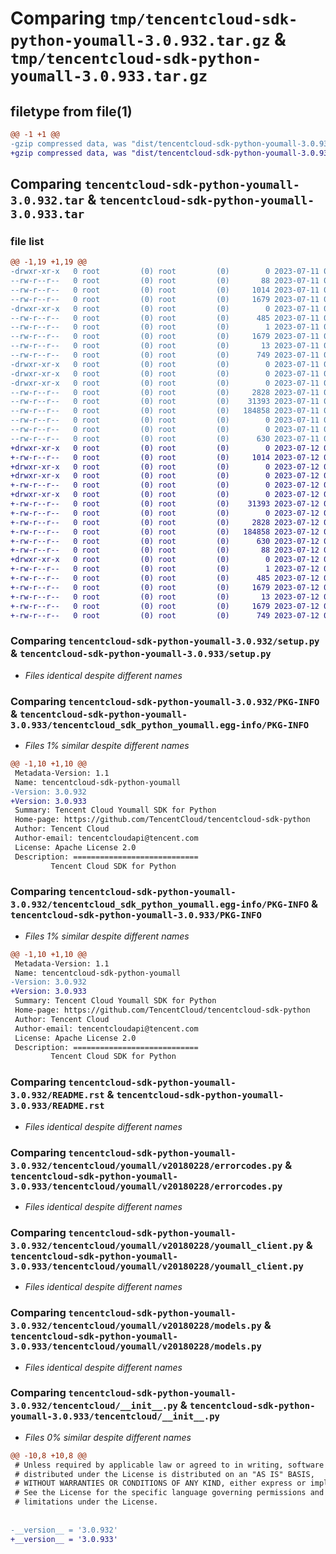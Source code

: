 # Comparing `tmp/tencentcloud-sdk-python-youmall-3.0.932.tar.gz` & `tmp/tencentcloud-sdk-python-youmall-3.0.933.tar.gz`

## filetype from file(1)

```diff
@@ -1 +1 @@
-gzip compressed data, was "dist/tencentcloud-sdk-python-youmall-3.0.932.tar", last modified: Tue Jul 11 01:08:13 2023, max compression
+gzip compressed data, was "dist/tencentcloud-sdk-python-youmall-3.0.933.tar", last modified: Wed Jul 12 00:46:33 2023, max compression
```

## Comparing `tencentcloud-sdk-python-youmall-3.0.932.tar` & `tencentcloud-sdk-python-youmall-3.0.933.tar`

### file list

```diff
@@ -1,19 +1,19 @@
-drwxr-xr-x   0 root         (0) root         (0)        0 2023-07-11 01:08:13.000000 tencentcloud-sdk-python-youmall-3.0.932/
--rw-r--r--   0 root         (0) root         (0)       88 2023-07-11 01:08:13.000000 tencentcloud-sdk-python-youmall-3.0.932/setup.cfg
--rw-r--r--   0 root         (0) root         (0)     1014 2023-07-11 01:08:13.000000 tencentcloud-sdk-python-youmall-3.0.932/setup.py
--rw-r--r--   0 root         (0) root         (0)     1679 2023-07-11 01:08:13.000000 tencentcloud-sdk-python-youmall-3.0.932/PKG-INFO
-drwxr-xr-x   0 root         (0) root         (0)        0 2023-07-11 01:08:13.000000 tencentcloud-sdk-python-youmall-3.0.932/tencentcloud_sdk_python_youmall.egg-info/
--rw-r--r--   0 root         (0) root         (0)      485 2023-07-11 01:08:13.000000 tencentcloud-sdk-python-youmall-3.0.932/tencentcloud_sdk_python_youmall.egg-info/SOURCES.txt
--rw-r--r--   0 root         (0) root         (0)        1 2023-07-11 01:08:13.000000 tencentcloud-sdk-python-youmall-3.0.932/tencentcloud_sdk_python_youmall.egg-info/dependency_links.txt
--rw-r--r--   0 root         (0) root         (0)     1679 2023-07-11 01:08:13.000000 tencentcloud-sdk-python-youmall-3.0.932/tencentcloud_sdk_python_youmall.egg-info/PKG-INFO
--rw-r--r--   0 root         (0) root         (0)       13 2023-07-11 01:08:13.000000 tencentcloud-sdk-python-youmall-3.0.932/tencentcloud_sdk_python_youmall.egg-info/top_level.txt
--rw-r--r--   0 root         (0) root         (0)      749 2023-07-11 01:08:13.000000 tencentcloud-sdk-python-youmall-3.0.932/README.rst
-drwxr-xr-x   0 root         (0) root         (0)        0 2023-07-11 01:08:13.000000 tencentcloud-sdk-python-youmall-3.0.932/tencentcloud/
-drwxr-xr-x   0 root         (0) root         (0)        0 2023-07-11 01:08:13.000000 tencentcloud-sdk-python-youmall-3.0.932/tencentcloud/youmall/
-drwxr-xr-x   0 root         (0) root         (0)        0 2023-07-11 01:08:13.000000 tencentcloud-sdk-python-youmall-3.0.932/tencentcloud/youmall/v20180228/
--rw-r--r--   0 root         (0) root         (0)     2828 2023-07-11 01:08:13.000000 tencentcloud-sdk-python-youmall-3.0.932/tencentcloud/youmall/v20180228/errorcodes.py
--rw-r--r--   0 root         (0) root         (0)    31393 2023-07-11 01:08:13.000000 tencentcloud-sdk-python-youmall-3.0.932/tencentcloud/youmall/v20180228/youmall_client.py
--rw-r--r--   0 root         (0) root         (0)   184858 2023-07-11 01:08:13.000000 tencentcloud-sdk-python-youmall-3.0.932/tencentcloud/youmall/v20180228/models.py
--rw-r--r--   0 root         (0) root         (0)        0 2023-07-11 01:08:13.000000 tencentcloud-sdk-python-youmall-3.0.932/tencentcloud/youmall/v20180228/__init__.py
--rw-r--r--   0 root         (0) root         (0)        0 2023-07-11 01:08:13.000000 tencentcloud-sdk-python-youmall-3.0.932/tencentcloud/youmall/__init__.py
--rw-r--r--   0 root         (0) root         (0)      630 2023-07-11 01:08:13.000000 tencentcloud-sdk-python-youmall-3.0.932/tencentcloud/__init__.py
+drwxr-xr-x   0 root         (0) root         (0)        0 2023-07-12 00:46:33.000000 tencentcloud-sdk-python-youmall-3.0.933/
+-rw-r--r--   0 root         (0) root         (0)     1014 2023-07-12 00:46:33.000000 tencentcloud-sdk-python-youmall-3.0.933/setup.py
+drwxr-xr-x   0 root         (0) root         (0)        0 2023-07-12 00:46:33.000000 tencentcloud-sdk-python-youmall-3.0.933/tencentcloud/
+drwxr-xr-x   0 root         (0) root         (0)        0 2023-07-12 00:46:33.000000 tencentcloud-sdk-python-youmall-3.0.933/tencentcloud/youmall/
+-rw-r--r--   0 root         (0) root         (0)        0 2023-07-12 00:46:33.000000 tencentcloud-sdk-python-youmall-3.0.933/tencentcloud/youmall/__init__.py
+drwxr-xr-x   0 root         (0) root         (0)        0 2023-07-12 00:46:33.000000 tencentcloud-sdk-python-youmall-3.0.933/tencentcloud/youmall/v20180228/
+-rw-r--r--   0 root         (0) root         (0)    31393 2023-07-12 00:46:33.000000 tencentcloud-sdk-python-youmall-3.0.933/tencentcloud/youmall/v20180228/youmall_client.py
+-rw-r--r--   0 root         (0) root         (0)        0 2023-07-12 00:46:33.000000 tencentcloud-sdk-python-youmall-3.0.933/tencentcloud/youmall/v20180228/__init__.py
+-rw-r--r--   0 root         (0) root         (0)     2828 2023-07-12 00:46:33.000000 tencentcloud-sdk-python-youmall-3.0.933/tencentcloud/youmall/v20180228/errorcodes.py
+-rw-r--r--   0 root         (0) root         (0)   184858 2023-07-12 00:46:33.000000 tencentcloud-sdk-python-youmall-3.0.933/tencentcloud/youmall/v20180228/models.py
+-rw-r--r--   0 root         (0) root         (0)      630 2023-07-12 00:46:33.000000 tencentcloud-sdk-python-youmall-3.0.933/tencentcloud/__init__.py
+-rw-r--r--   0 root         (0) root         (0)       88 2023-07-12 00:46:33.000000 tencentcloud-sdk-python-youmall-3.0.933/setup.cfg
+drwxr-xr-x   0 root         (0) root         (0)        0 2023-07-12 00:46:33.000000 tencentcloud-sdk-python-youmall-3.0.933/tencentcloud_sdk_python_youmall.egg-info/
+-rw-r--r--   0 root         (0) root         (0)        1 2023-07-12 00:46:33.000000 tencentcloud-sdk-python-youmall-3.0.933/tencentcloud_sdk_python_youmall.egg-info/dependency_links.txt
+-rw-r--r--   0 root         (0) root         (0)      485 2023-07-12 00:46:33.000000 tencentcloud-sdk-python-youmall-3.0.933/tencentcloud_sdk_python_youmall.egg-info/SOURCES.txt
+-rw-r--r--   0 root         (0) root         (0)     1679 2023-07-12 00:46:33.000000 tencentcloud-sdk-python-youmall-3.0.933/tencentcloud_sdk_python_youmall.egg-info/PKG-INFO
+-rw-r--r--   0 root         (0) root         (0)       13 2023-07-12 00:46:33.000000 tencentcloud-sdk-python-youmall-3.0.933/tencentcloud_sdk_python_youmall.egg-info/top_level.txt
+-rw-r--r--   0 root         (0) root         (0)     1679 2023-07-12 00:46:33.000000 tencentcloud-sdk-python-youmall-3.0.933/PKG-INFO
+-rw-r--r--   0 root         (0) root         (0)      749 2023-07-12 00:46:33.000000 tencentcloud-sdk-python-youmall-3.0.933/README.rst
```

### Comparing `tencentcloud-sdk-python-youmall-3.0.932/setup.py` & `tencentcloud-sdk-python-youmall-3.0.933/setup.py`

 * *Files identical despite different names*

### Comparing `tencentcloud-sdk-python-youmall-3.0.932/PKG-INFO` & `tencentcloud-sdk-python-youmall-3.0.933/tencentcloud_sdk_python_youmall.egg-info/PKG-INFO`

 * *Files 1% similar despite different names*

```diff
@@ -1,10 +1,10 @@
 Metadata-Version: 1.1
 Name: tencentcloud-sdk-python-youmall
-Version: 3.0.932
+Version: 3.0.933
 Summary: Tencent Cloud Youmall SDK for Python
 Home-page: https://github.com/TencentCloud/tencentcloud-sdk-python
 Author: Tencent Cloud
 Author-email: tencentcloudapi@tencent.com
 License: Apache License 2.0
 Description: ============================
         Tencent Cloud SDK for Python
```

### Comparing `tencentcloud-sdk-python-youmall-3.0.932/tencentcloud_sdk_python_youmall.egg-info/PKG-INFO` & `tencentcloud-sdk-python-youmall-3.0.933/PKG-INFO`

 * *Files 1% similar despite different names*

```diff
@@ -1,10 +1,10 @@
 Metadata-Version: 1.1
 Name: tencentcloud-sdk-python-youmall
-Version: 3.0.932
+Version: 3.0.933
 Summary: Tencent Cloud Youmall SDK for Python
 Home-page: https://github.com/TencentCloud/tencentcloud-sdk-python
 Author: Tencent Cloud
 Author-email: tencentcloudapi@tencent.com
 License: Apache License 2.0
 Description: ============================
         Tencent Cloud SDK for Python
```

### Comparing `tencentcloud-sdk-python-youmall-3.0.932/README.rst` & `tencentcloud-sdk-python-youmall-3.0.933/README.rst`

 * *Files identical despite different names*

### Comparing `tencentcloud-sdk-python-youmall-3.0.932/tencentcloud/youmall/v20180228/errorcodes.py` & `tencentcloud-sdk-python-youmall-3.0.933/tencentcloud/youmall/v20180228/errorcodes.py`

 * *Files identical despite different names*

### Comparing `tencentcloud-sdk-python-youmall-3.0.932/tencentcloud/youmall/v20180228/youmall_client.py` & `tencentcloud-sdk-python-youmall-3.0.933/tencentcloud/youmall/v20180228/youmall_client.py`

 * *Files identical despite different names*

### Comparing `tencentcloud-sdk-python-youmall-3.0.932/tencentcloud/youmall/v20180228/models.py` & `tencentcloud-sdk-python-youmall-3.0.933/tencentcloud/youmall/v20180228/models.py`

 * *Files identical despite different names*

### Comparing `tencentcloud-sdk-python-youmall-3.0.932/tencentcloud/__init__.py` & `tencentcloud-sdk-python-youmall-3.0.933/tencentcloud/__init__.py`

 * *Files 0% similar despite different names*

```diff
@@ -10,8 +10,8 @@
 # Unless required by applicable law or agreed to in writing, software
 # distributed under the License is distributed on an "AS IS" BASIS,
 # WITHOUT WARRANTIES OR CONDITIONS OF ANY KIND, either express or implied.
 # See the License for the specific language governing permissions and
 # limitations under the License.
 
 
-__version__ = '3.0.932'
+__version__ = '3.0.933'
```


